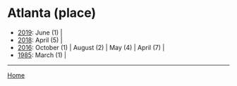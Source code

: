 # Atlanta (place)

  * [2019](./atlanta-place-2019.md): 
      June (1) | 
  * [2018](./atlanta-place-2018.md): 
      April (5) | 
  * [2016](./atlanta-place-2016.md): 
      October (1) | 
      August (2) | 
      May (4) | 
      April (7) | 
  * [1985](./atlanta-place-1985.md): 
      March (1) | 

----

[Home](../)
